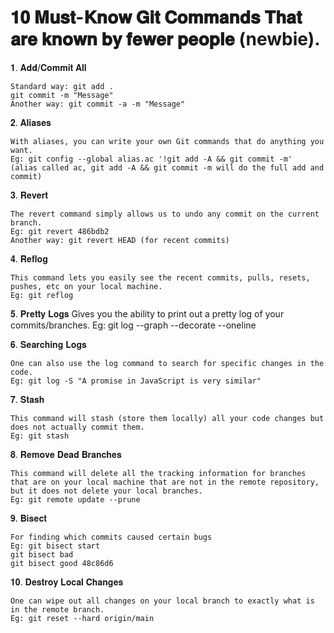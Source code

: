 # 𝟏𝟎 𝐌𝐮𝐬𝐭-𝐊𝐧𝐨𝐰 𝐆𝐢𝐭 𝐂𝐨𝐦𝐦𝐚𝐧𝐝𝐬 𝐓𝐡𝐚𝐭 𝐚𝐫𝐞 𝐤𝐧𝐨𝐰𝐧 𝐛𝐲 𝐟𝐞𝐰𝐞𝐫 𝐩𝐞𝐨𝐩𝐥𝐞 (newbie).


𝟏. 𝐀𝐝𝐝/𝐂𝐨𝐦𝐦𝐢𝐭 𝐀𝐥𝐥
```
Standard way: git add .
git commit -m "Message"
Another way: git commit -a -m "Message"
```

𝟐. 𝐀𝐥𝐢𝐚𝐬𝐞𝐬
```
With aliases, you can write your own Git commands that do anything you want.
Eg: git config --global alias.ac '!git add -A && git commit -m'
(alias called ac, git add -A && git commit -m will do the full add and commit)
```

𝟑. 𝐑𝐞𝐯𝐞𝐫𝐭
```
The revert command simply allows us to undo any commit on the current branch.
Eg: git revert 486bdb2
Another way: git revert HEAD (for recent commits)
```

𝟒. 𝐑𝐞𝐟𝐥𝐨𝐠
```
This command lets you easily see the recent commits, pulls, resets, pushes, etc on your local machine.
Eg: git reflog
```

𝟓. 𝐏𝐫𝐞𝐭𝐭𝐲 𝐋𝐨𝐠𝐬
Gives you the ability to print out a pretty log of your commits/branches.
Eg: git log --graph --decorate --oneline

𝟔. 𝐒𝐞𝐚𝐫𝐜𝐡𝐢𝐧𝐠 𝐋𝐨𝐠𝐬
```
One can also use the log command to search for specific changes in the code.
Eg: git log -S "A promise in JavaScript is very similar"
```

𝟕. 𝐒𝐭𝐚𝐬𝐡
```
This command will stash (store them locally) all your code changes but does not actually commit them.
Eg: git stash
```

𝟖. 𝐑𝐞𝐦𝐨𝐯𝐞 𝐃𝐞𝐚𝐝 𝐁𝐫𝐚𝐧𝐜𝐡𝐞𝐬
```
This command will delete all the tracking information for branches that are on your local machine that are not in the remote repository, but it does not delete your local branches.
Eg: git remote update --prune
```

𝟗. 𝐁𝐢𝐬𝐞𝐜𝐭
```
For finding which commits caused certain bugs
Eg: git bisect start
git bisect bad
git bisect good 48c86d6
```

𝟏𝟎. 𝐃𝐞𝐬𝐭𝐫𝐨𝐲 𝐋𝐨𝐜𝐚𝐥 𝐂𝐡𝐚𝐧𝐠𝐞𝐬
```
One can wipe out all changes on your local branch to exactly what is in the remote branch.
Eg: git reset --hard origin/main
```
